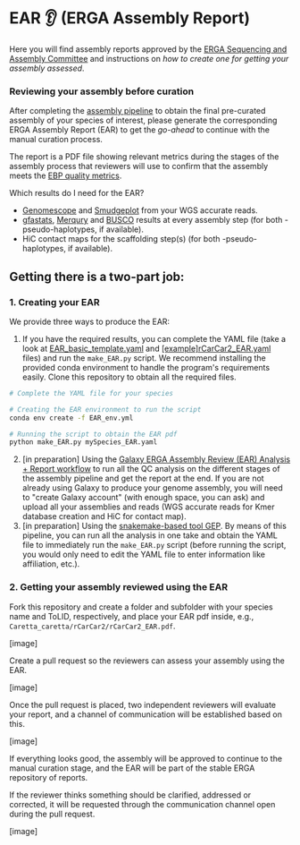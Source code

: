 # EAR 👂 (ERGA Assembly Report)

Here you will find assembly reports approved by the [ERGA Sequencing and Assembly Committee](https://www.erga-biodiversity.eu/team-1/sac---sequencing-and-assembly-committee) and instructions on *how to create one for getting your assembly assessed*.

### Reviewing your assembly before curation

After completing the [assembly pipeline](https://github.com/ERGA-consortium/pipelines) to obtain the final pre-curated assembly of your species of interest, please generate the corresponding ERGA Assembly Report (EAR) to get the _go-ahead_ to continue with the manual curation process.

The report is a PDF file showing relevant metrics during the stages of the assembly process that reviewers will use to confirm that the assembly meets the [EBP quality metrics]().

Which results do I need for the EAR?
- [Genomescope](https://github.com/tbenavi1/genomescope2.0) and [Smudgeplot](https://github.com/KamilSJaron/smudgeplot) from your WGS accurate reads.
- [gfastats](https://github.com/vgl-hub/gfastats), [Merqury](https://github.com/marbl/merqury) and [BUSCO](https://gitlab.com/ezlab/busco) results at every assembly step (for both -pseudo-haplotypes, if available).
- HiC contact maps for the scaffolding step(s) (for both -pseudo-haplotypes, if available).


## Getting there is a two-part job:

### 1. Creating your EAR

We provide three ways to produce the EAR:
1. If you have the required results, you can complete the YAML file (take a look at [EAR_basic_template.yaml](EAR_basic_template.yaml) and [[example]rCarCar2_EAR.yaml]([example]rCarCar2_EAR.yaml) files) and run the `make_EAR.py` script. We recommend installing the provided conda environment to handle the program's requirements easily. Clone this repository to obtain all the required files.

```bash
# Complete the YAML file for your species

# Creating the EAR environment to run the script
conda env create -f EAR_env.yml

# Running the script to obtain the EAR pdf
python make_EAR.py mySpecies_EAR.yaml
```

2. [in preparation] Using the [Galaxy ERGA Assembly Review (EAR) Analysis + Report workflow]() to run all the QC analysis on the different stages of the assembly pipeline and get the report at the end.
If you are not already using Galaxy to produce your genome assembly, you will need to "create Galaxy account" (with enough space, you can ask) and upload all your assemblies and reads (WGS accurate reads for Kmer database creation and HiC for contact map).
3. [in preparation] Using the [snakemake-based tool GEP](). By means of this pipeline, you can run all the analysis in one take and obtain the YAML file to immediately run the `make_EAR.py` script (before running the script, you would only need to edit the YAML file to enter information like affiliation, etc.).


### 2. Getting your assembly reviewed using the EAR

Fork this repository and create a folder and subfolder with your species name and ToLID, respectively, and place your EAR pdf inside, e.g., `Caretta_caretta/rCarCar2/rCarCar2_EAR.pdf`.

[image]

Create a pull request so the reviewers can assess your assembly using the EAR.

[image]

Once the pull request is placed, two independent reviewers will evaluate your report, and a channel of communication will be established based on this.

[image]

If everything looks good, the assembly will be approved to continue to the manual curation stage, and the EAR will be part of the stable ERGA repository of reports.

If the reviewer thinks something should be clarified, addressed or corrected, it will be requested through the communication channel open during the pull request.

[image]
